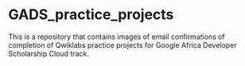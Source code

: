 # GADS_practice_projects
This is a repository that contains images of email confirmations of completion of Qwiklabs practice projects for Google Africa Developer Scholarship Cloud track. 
